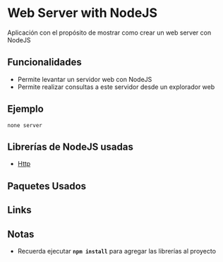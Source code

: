 # Web Server with NodeJS

Aplicación con el propósito de mostrar como crear un web server con NodeJS

## Funcionalidades

* Permite levantar un servidor web con NodeJS
* Permite realizar consultas a este servidor desde un explorador web

## Ejemplo

```
none server
```

## Librerías de NodeJS usadas

* [Http](http://bit.ly/2Nye462)

## Paquetes Usados

## Links

## Notas

* Recuerda ejecutar **`npm install`** para agregar las librerías al proyecto